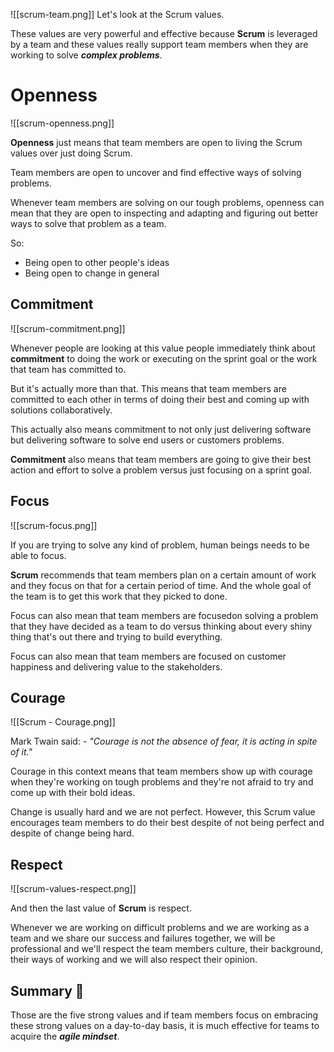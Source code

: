 ![[scrum-team.png]] Let's look at the Scrum values.

These values are very powerful and effective because **Scrum** is leveraged by a team and these values really support team members when they are working to solve ***complex problems***.

# Openness

![[scrum-openness.png]]

**Openness** just means that team members are open to living the Scrum values over just doing Scrum.

Team members are open to uncover and find effective ways of solving problems.

Whenever team members are solving on our tough problems, openness can mean that they are open to inspecting and adapting and figuring out better ways to solve that problem as a team.

So:
- Being open to other people's ideas
- Being open to change in general

## Commitment

![[scrum-commitment.png]]

Whenever people are looking at this value people immediately think about **commitment** to doing the work or executing on the sprint goal or the work that team has committed to.

But it's actually more than that. This means that team members are committed to each other in terms of doing their best and coming up with solutions collaboratively.

This actually also means commitment to not only just delivering software but delivering software to solve end users or customers problems.

**Commitment** also means that team members are going to give their best action and effort to solve a problem versus just focusing on a sprint goal.

## Focus 

![[scrum-focus.png]]

If you are trying to solve any kind of problem, human beings needs to be able to focus.

**Scrum** recommends that team members plan on a certain amount of work and they focus on that for a certain period of time.
And the whole goal of the team is to get this work that they picked to done.

Focus can also mean that team members are focusedon solving a problem that they have decided as a team to do versus thinking about every shiny thing that's out there and trying to build everything.

Focus can also mean that team members are focused on customer happiness and delivering value to the stakeholders.

## Courage

![[Scrum - Courage.png]]

Mark Twain said: - *"Courage is not the absence of fear, it is acting in spite of it."*

Courage in this context means that team members show up with courage when they're working on tough problems and they're not afraid to try and come up with their bold ideas.

Change is usually hard and we are not perfect. However, this Scrum value encourages team members to do their best despite of not being perfect and despite of change being hard.

## Respect

![[scrum-values-respect.png]]

And then the last value of **Scrum** is respect.

Whenever we are working on difficult problems and we are working as a team and we share our success and failures together, we will be professional and we'll respect the team members culture, their background, their ways of working and we will also respect their opinion.

## Summary 📑

Those are the five strong values and if team members focus on embracing these strong values
on a day-to-day basis, it is much effective for teams to acquire the ***agile mindset***.